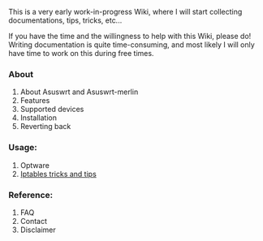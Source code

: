 This is a very early work-in-progress Wiki, where I will start collecting documentations, tips, tricks, etc...

If you have the time and the willingness to help with this Wiki, please do!  Writing documentation is quite time-consuming, and most likely I will only have time to work on this during free times.

### About
1. About Asuswrt and Asuswrt-merlin
2. Features
3. Supported devices
4. Installation
5. Reverting back

### Usage:

1. Optware
2. [Iptables tricks and tips](https://github.com/RMerl/asuswrt-merlin/wiki/Iptables-tips)


### Reference:
1. FAQ
2. Contact
3. Disclaimer
